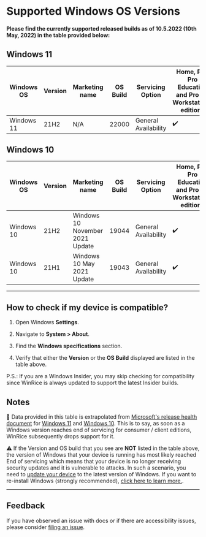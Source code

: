# Supported Windows OS Versions

#### Please find the currently supported released builds as of 10.5.2022 (10th May, 2022) in the table provided below:

## Windows 11

| Windows OS | Version | Marketing name | OS Build | Servicing Option | Home, Pro, Pro Education and Pro for Workstations editions | Enterprise, Education and IoT Enterprise editions
| ---------- | ----- | ----- | -------- | -------------------- | -- | -- 
| Windows 11 | 21H2  | N/A   | 22000    | General Availability | ✔️ | ✔️

## Windows 10

| Windows OS | Version | Marketing name | OS Build | Servicing Option | Home, Pro, Pro Education and Pro for Workstations editions | Enterprise, Education and IoT Enterprise editions
| ---------- | ----- | ----- | -------- | -------------------- | -- | -- 
| Windows 10 | 21H2 | Windows 10 November 2021 Update    | 19044    | General Availability | ✔️ | ✔️
| Windows 10 | 21H1   | Windows 10 May 2021 Update  | 19043    | General Availability | ✔️ | ✔️

***

## How to check if my device is compatible?

1. Open Windows **Settings**.

2. Navigate to **System > About**.

3. Find the **Windows specifications** section.

4. Verify that either the **Version** or the **OS Build** displayed are listed in the table above.

P.S.: If you are a Windows Insider, you may skip checking for compatibility since WinRice is always updated to support the latest Insider builds.

## Notes

📢 Data provided in this table is extrapolated from [Microsoft's release health document](https://docs.microsoft.com/en-us/windows/release-health/) for [Windows 11](https://docs.microsoft.com/en-us/windows/release-health/windows11-release-information) and [Windows 10](https://docs.microsoft.com/en-us/windows/release-health/release-information). This is to say, as soon as a Windows version reaches end of servicing for consumer / client editions, WinRice subsequently drops support for it.

⚠️ If the Version and OS build that you see are **NOT** listed in the table above, the version of Windows that your device is running has most likely reached End of servicing which means that your device is no longer receiving security updates and it is vulnerable to attacks. In such a scenario, you need to [update your device](https://support.microsoft.com/en-us/windows/update-windows-3c5ae7fc-9fb6-9af1-1984-b5e0412c556a) to the latest version of Windows. If you want to re-install Windows (strongly recommended), [click here to learn more.](https://github.com/pratyakshm/WinRice/wiki/Fresh-installation-of-Windows).

---

## Feedback

If you have observed an issue with docs or if there are accessibility issues, please consider [filing an issue](https://github.com/pratyakshm/WinRice/issues/new?assignees=pratyakshm&labels=Issue-Docs&template=doc_issue.yaml&title=Docs+issue%3A+).
